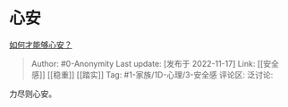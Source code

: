 # 心安
[如何才能够心安？](https://www.zhihu.com/question/276648150/answer/2761861616)

> Author: #0-Anonymity
> Last update: [发布于 2022-11-17]
> Link: [[安全感]] [[稳重]] [[踏实]]
> Tag: #1-家族/1D-心理/3-安全感
> 评论区:
> 泛讨论:

力尽则心安。
